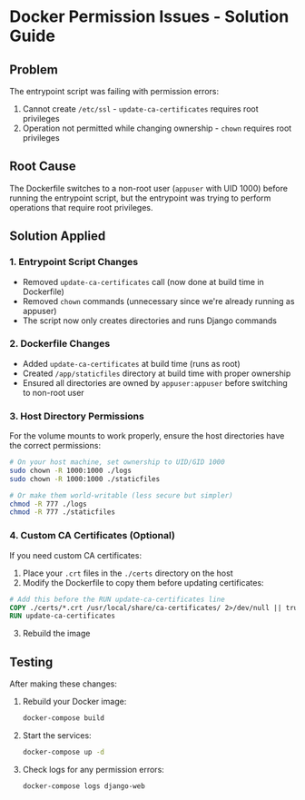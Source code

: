 # Docker Permission Issues - Solution Guide

## Problem
The entrypoint script was failing with permission errors:
1. Cannot create `/etc/ssl` - `update-ca-certificates` requires root privileges
2. Operation not permitted while changing ownership - `chown` requires root privileges

## Root Cause
The Dockerfile switches to a non-root user (`appuser` with UID 1000) before running the entrypoint script, but the entrypoint was trying to perform operations that require root privileges.

## Solution Applied

### 1. Entrypoint Script Changes
- Removed `update-ca-certificates` call (now done at build time in Dockerfile)
- Removed `chown` commands (unnecessary since we're already running as appuser)
- The script now only creates directories and runs Django commands

### 2. Dockerfile Changes
- Added `update-ca-certificates` at build time (runs as root)
- Created `/app/staticfiles` directory at build time with proper ownership
- Ensured all directories are owned by `appuser:appuser` before switching to non-root user

### 3. Host Directory Permissions
For the volume mounts to work properly, ensure the host directories have the correct permissions:

```bash
# On your host machine, set ownership to UID/GID 1000
sudo chown -R 1000:1000 ./logs
sudo chown -R 1000:1000 ./staticfiles

# Or make them world-writable (less secure but simpler)
chmod -R 777 ./logs
chmod -R 777 ./staticfiles
```

### 4. Custom CA Certificates (Optional)
If you need custom CA certificates:

1. Place your `.crt` files in the `./certs` directory on the host
2. Modify the Dockerfile to copy them before updating certificates:

```dockerfile
# Add this before the RUN update-ca-certificates line
COPY ./certs/*.crt /usr/local/share/ca-certificates/ 2>/dev/null || true
RUN update-ca-certificates
```

3. Rebuild the image

## Testing
After making these changes:

1. Rebuild your Docker image:
   ```bash
   docker-compose build
   ```

2. Start the services:
   ```bash
   docker-compose up -d
   ```

3. Check logs for any permission errors:
   ```bash
   docker-compose logs django-web
   ```
